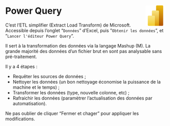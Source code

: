 # **Power Query** <a href="../../"><img align="right" src="../../assets/Power_BI.svg" alt="Power BI" height="64px"></a>
C’est l’ETL simplifier (Extract Load Transform) de Microsoft.  
Accessible depuis l’onglet “`Données`” d’Excel, puis ”`Obtenir les données`”, et ”`Lancer l'éditeur Power Query`”.

Il sert à la transformation des données via la langage Mashup (M). La grande majorité des données d’un fichier brut en sont pas analysable sans pré-traitement.

Il y a 4 étapes :
* Requêter les sources de données ;
* Nettoyer les données (un bon nettoyage économise la puissance de la machine et le temps) ;
* Transformer les données (type, nouvelle colonne, etc) ;
* Rafraichir les données (paramètrer l’actualisation des données par automatisation).

Ne pas oublier de cliquer “Fermer et chager” pour appliquer les modifications.